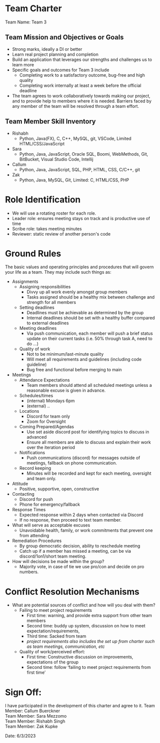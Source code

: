 # Team Charter


Team Name: Team 3  

## Team Mission and Objectives or Goals 
- Strong marks, ideally a DI or better
- Learn real project planning and completion
- Build an application that leverages our strengths and challenges us to learn more
- Specific goals and outcomes for Team 3 include
  - Completing work to a satisfactory outcome, bug-free and high quality
  - Completing work internally at least a week before the official deadline
- The team agrees to work collaboratively towards making our project, and to provide help to members where it is needed. Barriers faced by any member of the team will be resolved through a team effort.


## Team Member Skill Inventory
- Rishabh 
  - Python, Java(FX), C, C++, MySQL, git, VSCode, Limited HTML/CSS/JavaScript
- Sara
  - Python, Java, JavaScript, Oracle SQL, Boomi, WebMethods, Git, BitBucket, Visual Studio Code, Intellij
- Callum
  - Python, Java, JavaScript, SQL, PHP, HTML, CSS, C/C++, git
- Zak
  - Python, Java, MySQL, Git, Limited: C, HTML/CSS, PHP 

# Role Identification
- We will use a rotating roster for each role.
- Leader role: ensures meeting stays on track and is productive use of time
- Scribe role: takes meeting minutes
- Reviewer: static review of another person's code

# Ground Rules
The basic values and operating principles and procedures that will govern your life as a team. They may include such things as:
- Assignments 
  - Assigning responsibilities
    - Divvy up all work evenly amongst group members
    - Tasks assigned should be a healthy mix between challenge and strength for all members
  - Setting deadlines 
    - Deadlines must be achievable as determined by the group
    - Internal deadlines should be set with a healthy buffer compared to external deadlines
  - Meeting deadlines
    - Via push communication, each member will push a brief status update on their current tasks (i.e. 50% through task A, need to do …)
  - Quality of work
    - Not to be minimum/last-minute quality
    - Will meet all requirements and guidelines (including code guideline)
    - Bug free and functional before merging to main
- Meetings 
  - Attendance Expectations
    - Team members should attend all scheduled meetings unless a reasonable excuse is given in advance.
  - Schedules/times
    - (internal) Mondays 6pm
    - (external) ..
  - Locations
    - Discord for team only
    - Zoom for Oversight
  - Coming Prepared/Agendas
    - Use set aside discord post for identifying topics to discuss in advanced
    - Ensure all members are able to discuss and explain their work over the iteration period
  - Notifications
    - Push communications (discord) for messages outside of meetings, fallback on phone communication.
  - Record keeping
    - Minutes will be recorded and kept for each meeting, oversight and team only.
- Attitude
  - Positive, supportive, open, constructive
- Contacting
  - Discord for push
  - Phone for emergency/fallback
- Response Times
  - Expected response within 2 days when contacted via Discord
  - If no response, then proceed to text team member.
- What will serve as acceptable excuses
  - Unavoidable health, family, or work commitments that prevent one from attending
- Remediation Procedures
  - By group democratic decision, ability to reschedule meeting
  - Catch up if a member has missed a meeting, can be via discord/1on1/short team meeting.
- How will decisions be made within the group?
  - Majority vote, in case of tie we use pro/con and decide on pro numbers.


# Conflict Resolution Mechanisms
- What are potential sources of conflict and how will you deal with them?
  - Failing to meet project requirements
    - First time: warning, and provide extra support from other team members
    - Second time: buddy up system, discussion on how to meet expectation/requirements, 
    - Third time: Sacked from team
    - *project requirements also includes the set up from charter such as team meetings, communication, etc*
  - Quality of work/perceived effort:
    - First time: Constructive discussion on improvements, expectations of the group
    - Second time: follow ‘failing to meet project requirements from first time’



# Sign Off: 
I have participated in the development of this charter and agree to it.
Team Member: Callum Buerckner      
Team Member: Sara Mezzomo  
Team Member: Rishabh Singh      
Team Member: Zak Kupke

Date: 6/3/2023

